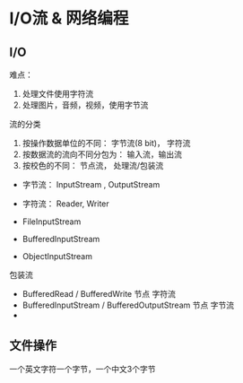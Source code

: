 #  I/O流 & 网络编程




## I/O

难点： 

1. 处理文件使用字符流
2. 处理图片，音频，视频，使用字节流

流的分类
1. 按操作数据单位的不同： 字节流(8 bit)， 字符流
2. 按数据流的流向不同分包为： 输入流，输出流
3. 按校色的不同： 节点流， 处理流/包装流

- 字节流： InputStream , OutputStream
- 字符流： Reader, Writer

- FileInputStream
- BufferedInputStream
- ObjectInputStream

包装流

- BufferedRead / BufferedWrite  节点 字符流
- BufferedInputStream / BufferedOutputStream  节点 字节流
- 
## 文件操作

一个英文字符一个字节，一个中文3个字节
